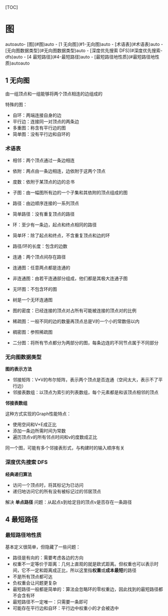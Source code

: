 

[TOC]

# 图

<!-- TOC -->autoauto- [图](#图)auto    - [1 无向图](#1-无向图)auto        - [术语表](#术语表)auto        - [无向图数据类型](#无向图数据类型)auto        - [深度优先搜索 DFS](#深度优先搜索-dfs)auto    - [4 最短路径](#4-最短路径)auto        - [最短路径地性质](#最短路径地性质)autoauto<!-- /TOC -->

## 1 无向图

由一组顶点和一组能够将两个顶点相连的边组成的

特殊的图：

* 自环：两端连接自身的边
* 平行边：连接同一对顶点的两条边
* 多重图：称含有平行边的图
* 简单图：没有平行边和自环的

### 术语表

* 相邻：两个顶点通过一条边相连
* 依附：两点由一条边相连，边依附于这两个顶点
* 度数：依附于某顶点的边的总书
* 子图：由一幅图所有边的一个子集和其依附的顶点组成的图

* 路径：由边顺序连接的一系列顶点
* 简单路径：没有重复顶点的路径
* 环：至少有一条边，起点和终点相同的路径
* 简单环：除了起点和终点，不含重复顶点和边的环
* 路径/环的长度：包含的边数

* 连通：两个顶点间存在路径
* 连通图：任意两点都是连通的
* 非连通图：由若干连通部分组成，他们都是其极大连通子图
* 无环图：不包含环的图
* 树是一个无环连通图

* 图的密度：已经连接的顶点对占所有可能被连接的顶点对的比例
* 稀疏图：一般不同的边的数量再顶点总是V的一个小的常数倍以内
* 稠密图：参照稀疏图
* 二分图：将所有节点都分为两部分的图，每条边连的不同节点属于不同部分

### 无向图数据类型

**图的表示方法**

* 邻接矩阵：V*V的布尔矩阵，表示两个顶点是否连通（空间太大，表示不了平行边）
* 邻接表数组：以顶点为索引的列表数组，每个元素都是和该顶点相邻的顶点

**邻接表数组**

这种方式实现的Graph性能特点：

* 使用空间和V+E成正比
* 添加一条边所需时间为常数
* 遍历顶点v的所有邻点时间和v的度数成正比

同一个图，可能有多个邻接表形式，与构建时的输入顺序有关

### 深度优先搜索 DFS

**经典递归算法**

* 访问一个顶点时，将其标记为已访问
* 递归地访问它的所有没有被标记过的邻居顶点

解决 **单点路径** 问题：从起点s到给定目的顶点v是否存在一条路径

## 4 最短路径

### 最短路径地性质

基本定义很简单，但隐藏了一些问题：

- 路径是有向的：需要考虑各边的方向
- 权重不一定等价于距离：几何上直观的就是欧式距离。但权重也可以表示时间，它不一定和距离成正比，所以这里指**权重**或**成本最短**的路径
- 不是所有顶点都可达
- 负权重会让问题更复杂
- 最短路径一般都是简单的：算法会忽略环的零权重边，因此找到的最短路径都不会含有环
- 最短路径不一定唯一：只需要一条即可
- 可能存在平行边和自环：平行边中权重小的才会被选中

